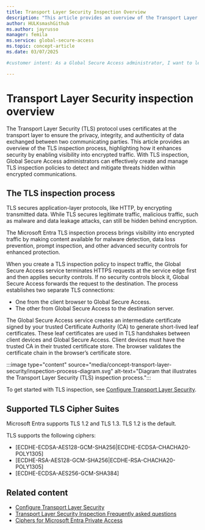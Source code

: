 ```yaml
---
title: Transport Layer Security Inspection Overview
description: "This article provides an overview of the Transport Layer Security (TLS) inspection process and how it increases security between two communicating parties."
author: HULKsmashGithub
ms.author: jayrusso
manager: femila
ms.service: global-secure-access
ms.topic: concept-article
ms.date: 03/07/2025

#customer intent: As a Global Secure Access administrator, I want to learn about the Transport Layer Security (TLS) protocol to support the creation of TLS inspection policies.   

---
```

# Transport Layer Security inspection overview
The Transport Layer Security (TLS) protocol uses certificates at the transport layer to ensure the privacy, integrity, and authenticity of data exchanged between two communicating parties. This article provides an overview of the TLS inspection process, highlighting how it enhances security by enabling visibility into encrypted traffic. With TLS inspection, Global Secure Access administrators can effectively create and manage TLS inspection policies to detect and mitigate threats hidden within encrypted communications.

## The TLS inspection process
TLS secures application-layer protocols, like HTTP, by encrypting transmitted data. While TLS secures legitimate traffic, malicious traffic, such as malware and data leakage attacks, can still be hidden behind encryption.

The Microsoft Entra TLS inspection process brings visibility into encrypted traffic by making content available for malware detection, data loss prevention, prompt inspection, and other advanced security controls for enhanced protection.

When you create a TLS inspection policy to inspect traffic, the Global Secure Access service terminates HTTPS requests at the service edge first and then applies security controls. If no security controls block it, Global Secure Access forwards the request to the destination. The process establishes two separate TLS connections: 
- One from the client browser to Global Secure Access.
- The other from Global Secure Access to the destination server.

The Global Secure Access service creates an intermediate certificate signed by your trusted Certificate Authority (CA) to generate short-lived leaf certificates. These leaf certificates are used in TLS handshakes between client devices and Global Secure Access. Client devices must have the trusted CA in their trusted certificate store. The browser validates the certificate chain in the browser’s certificate store.
<!-- Art Library Source# ConceptArt-0-000-047 -->
:::image type="content" source="media/concept-transport-layer-security/inspection-process-diagram.svg" alt-text="Diagram that illustrates the Transport Layer Security (TLS) inspection process.":::

To get started with TLS inspection, see [Configure Transport Layer Security](how-to-transport-layer-security.md). 

## Supported TLS Cipher Suites
Microsoft Entra supports TLS 1.2 and TLS 1.3. TLS 1.2 is the default. 

TLS supports the following ciphers:
- [ECDHE-ECDSA-AES128-GCM-SHA256|ECDHE-ECDSA-CHACHA20-POLY1305]   
- [ECDHE-RSA-AES128-GCM-SHA256|ECDHE-RSA-CHACHA20-POLY1305]   
- [ECDHE-ECDSA-AES256-GCM-SHA384]

## Related content

- [Configure Transport Layer Security](how-to-transport-layer-security.md)
- [Transport Layer Security Inspection Frequently asked questions](<resource-faq.yml>)
- [Ciphers for Microsoft Entra Private Access](reference-ciphers.md)
